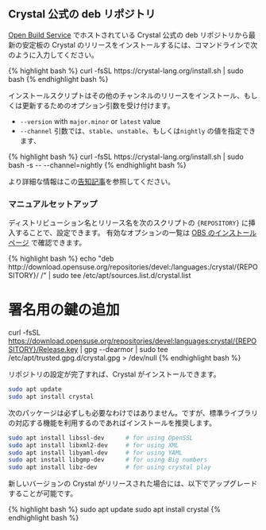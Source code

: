 ## Crystal 公式の deb リポジトリ

[Open Build Service](https://build.opensuse.org) でホストされている Crystal 公式の deb リポジトリから最新の安定板の Crystal のリリースをインストールするには、コマンドラインで次のように入力してください。

<div class="code_section">
{% highlight bash %}
curl -fsSL https://crystal-lang.org/install.sh | sudo bash
{% endhighlight bash %}
</div>

インストールスクリプトはその他のチャンネルのリリースをインストール、もしくは更新するためのオプション引数を受け付けます。

- `--version` with `major.minor` or `latest` value
- `--channel` 引数では、`stable`、`unstable`、もしくは`nightly` の値を指定できます、

<div class="code_section">
{% highlight bash %}
curl -fsSL https://crystal-lang.org/install.sh | sudo bash -s -- --channel=nightly
{% endhighlight bash %}
</div>

より詳細な情報はこの[告知記事](/2021/04/30/new-apt-and-rpm-repositories.html)を参照してください。

### マニュアルセットアップ

ディストリビューション名とリリース名を次のスクリプトの `{REPOSITORY}` に挿入することで、設定できます。
有効なオプションの一覧は [OBS のインストールページ](https://software.opensuse.org/download.html?project=devel%3Alanguages%3Acrystal&package=crystal) で確認できます。

<div class="code_section">
{% highlight bash %}
echo "deb http://download.opensuse.org/repositories/devel:/languages:/crystal/{REPOSITORY}/ /" | sudo tee /etc/apt/sources.list.d/crystal.list

# 署名用の鍵の追加
curl -fsSL https://download.opensuse.org/repositories/devel:languages:crystal/{REPOSITORY}/Release.key | gpg --dearmor | sudo tee /etc/apt/trusted.gpg.d/crystal.gpg > /dev/null
{% endhighlight bash %}
</div>

リポジトリの設定が完了すれば、Crystal がインストールできます。

```bash
sudo apt update
sudo apt install crystal
```

次のパッケージは必ずしも必要なわけではありません。ですが、標準ライブラリの対応する機能を利用するのであればインストールを推奨します。

```bash
sudo apt install libssl-dev      # for using OpenSSL
sudo apt install libxml2-dev     # for using XML
sudo apt install libyaml-dev     # for using YAML
sudo apt install libgmp-dev      # for using Big numbers
sudo apt install libz-dev        # for using crystal play
```

新しいバージョンの Crystal がリリースされた場合には、以下でアップグレードすることが可能です。

<div class="code_section">
{% highlight bash %}
sudo apt update
sudo apt install crystal
{% endhighlight bash %}
</div>
